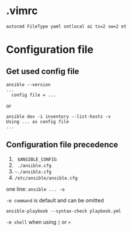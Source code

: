# .vimrc
``` 
autocmd FileType yaml setlocal ai ts=2 sw=2 et
```

# Configuration file
## Get used config file
```
ansible --version
...
  config file = ...
```

or

```
ansible dev -i inventory --list-hosts -v
Using ... as config file
...
```
## Configuration file precedence
1. ` $ANSIBLE_CONFIG` 
1. ` ./ansible.cfg`
1. `~./ansible.cfg`
1. `/etc/ansible/ansible.cfg` 


one line:
`ansible ... -o`

`-m command` is default and can be omitted

`ansible-playbook --syntax-check playbook.yml`

`-m shell` when using `|` or `>`
